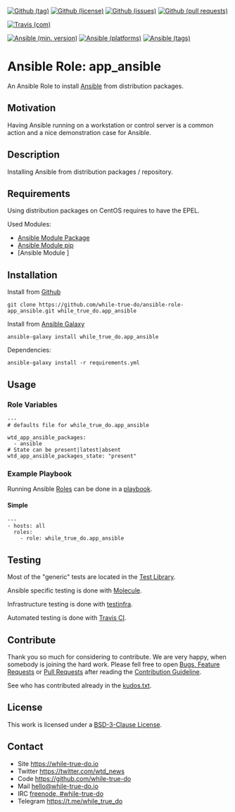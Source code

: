 <!--
name: README.md
description: This file contains important information for the repository.
author: while-true-do.io
contact: hello@while-true-do.io
license: BSD-3-Clause
-->

<!-- github shields -->
[![Github (tag)](https://img.shields.io/github/tag/while-true-do/ansible-role-app_ansible.svg)](https://github.com/while-true-do/ansible-role-app_ansible/tags)
[![Github (license)](https://img.shields.io/github/license/while-true-do/ansible-role-app_ansible.svg)](https://github.com/while-true-do/ansible-role-app_ansible/blob/master/LICENSE)
[![Github (issues)](https://img.shields.io/github/issues/while-true-do/ansible-role-app_ansible.svg)](https://github.com/while-true-do/ansible-role-app_ansible/issues)
[![Github (pull requests)](https://img.shields.io/github/issues-pr/while-true-do/ansible-role-app_ansible.svg)](https://github.com/while-true-do/ansible-role-app_ansible/pulls)
<!-- travis shields -->
[![Travis (com)](https://img.shields.io/travis/com/while-true-do/ansible-role-app_ansible.svg)](ttps://travis-ci.com/while-true-do/ansible-role-app_ansible)
<!-- ansible shields -->
[![Ansible (min. version)](https://img.shields.io/badge/dynamic/yaml.svg?label=Min.%20Ansible%20Version&url=https%3A%2F%2Fraw.githubusercontent.com%2Fwhile-true-do%2Fansible-role-app_ansible%2Fmaster%2Fmeta%2Fmain.yml&query=%24.galaxy_info.min_ansible_version&colorB=black)](https://galaxy.ansible.com/while_true_do/app_ansible)
[![Ansible (platforms)](https://img.shields.io/badge/dynamic/yaml.svg?label=Supported%20OS&url=https%3A%2F%2Fraw.githubusercontent.com%2Fwhile-true-do%2Fansible-role-app_ansible%2Fmaster%2Fmeta%2Fmain.yml&query=galaxy_info.platforms%5B*%5D.name&colorB=black)](https://galaxy.ansible.com/while_true_do/app_ansible)
[![Ansible (tags)](https://img.shields.io/badge/dynamic/yaml.svg?label=Galaxy%20Tags&url=https%3A%2F%2Fraw.githubusercontent.com%2Fwhile-true-do%2Fansible-role-app_ansible%2Fmaster%2Fmeta%2Fmain.yml&query=%24.galaxy_info.galaxy_tags%5B*%5D&colorB=black)](https://galaxy.ansible.com/while_true_do/app_ansible)

# Ansible Role: app_ansible

An Ansible Role to install [Ansible](https://www.ansible.com/) from distribution
packages.

## Motivation

Having Ansible running on a workstation or control server is a common action
and a nice demonstration case for Ansible.

## Description

Installing Ansible from distribution packages / repository.

## Requirements

Using distribution packages on CentOS requires to have the EPEL.

Used Modules:

-   [Ansible Module Package](link)
-   [Ansible Module pip](link)
-   [Ansible Module ]

## Installation

<!-- TODO: Describe the Installation process.

-   How do you install the software/tool?
-   Is there a package, container or some other resources?
-   Are special commands needed to build/install/run?
-->

Install from [Github](https://github.com/while-true-do/ansible-role-app_ansible)
```
git clone https://github.com/while-true-do/ansible-role-app_ansible.git while_true_do.app_ansible
```

Install from [Ansible Galaxy](https://galaxy.ansible.com/while_true_do/app_ansible)
```
ansible-galaxy install while_true_do.app_ansible
```

Dependencies:
```
ansible-galaxy install -r requirements.yml
```

## Usage

### Role Variables

```
---
# defaults file for while_true_do.app_ansible

wtd_app_ansible_packages:
  - ansible
# State can be present|latest|absent
wtd_app_ansible_packages_state: "present"
```

### Example Playbook

Running Ansible
[Roles](https://docs.ansible.com/ansible/latest/user_guide/playbooks_reuse_roles.html)
can be done in a
[playbook](https://docs.ansible.com/ansible/latest/user_guide/playbooks_intro.html).

#### Simple

```
---
- hosts: all
  roles:
    - role: while_true_do.app_ansible
```

## Testing

Most of the "generic" tests are located in the
[Test Library](https://github.com/while-true-do/test-library).

Ansible specific testing is done with
[Molecule](https://molecule.readthedocs.io/en/stable/).

Infrastructure testing is done with
[testinfra](https://testinfra.readthedocs.io/en/stable/).

Automated testing is done with [Travis CI](https://travis-ci.com).

## Contribute

Thank you so much for considering to contribute. We are very happy, when somebody
is joining the hard work. Please fell free to open
[Bugs, Feature Requests](https://github.com/while-true-do/ansible-role-app_ansible/issues)
or [Pull Requests](https://github.com/while-true-do/ansible-role-app_ansible/pulls) after
reading the [Contribution Guideline](https://github.com/while-true-do/doc-library/blob/master/docs/CONTRIBUTING.md).

See who has contributed already in the [kudos.txt](./kudos.txt).

## License

This work is licensed under a [BSD-3-Clause License](https://opensource.org/licenses/BSD-3-Clause).

## Contact

-   Site <https://while-true-do.io>
-   Twitter <https://twitter.com/wtd_news>
-   Code <https://github.com/while-true-do>
-   Mail [hello@while-true-do.io](mailto:hello@while-true-do.io)
-   IRC [freenode, #while-true-do](https://webchat.freenode.net/?channels=while-true-do)
-   Telegram <https://t.me/while_true_do>
